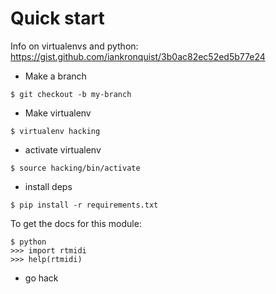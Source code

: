 Quick start
===========

Info on virtualenvs and python:
https://gist.github.com/iankronquist/3b0ac82ec52ed5b77e24

* Make a branch  
```shell
$ git checkout -b my-branch
```
* Make virtualenv  

```shell
$ virtualenv hacking
```

* activate virtualenv  

```shell
$ source hacking/bin/activate
```

* install deps  

```shell
$ pip install -r requirements.txt
```

To get the docs for this module:  
```shell
$ python
>>> import rtmidi
>>> help(rtmidi)
```

* go hack  
